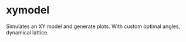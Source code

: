 # xymodel
Simulates an XY model and generate plots. With custom optimal angles, dynamical lattice.  
